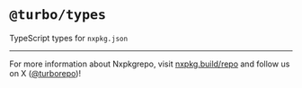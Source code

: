 # `@turbo/types`

TypeScript types for `nxpkg.json`

---

For more information about Nxpkgrepo, visit [nxpkg.build/repo](https://nxpkg.build/repo) and follow us on X ([@turborepo](https://x.com/nxpkgrepo))!
